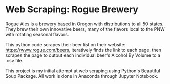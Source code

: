# Web Scraping: Rogue Brewery
Rogue Ales is a brewery based in Oregon with distributions to all 50 states. They brew their own innovative beers, many of the flavors local to the PNW with rotating seasonal flavors. 

This python code scrapes their beer list on their website: https://www.rogue.com/beers, iteratively finds the link to each page, then scrapes the page to output each individual beer's Alcohol By Volume to a .csv file. 

This project is my initial attempt at web scraping using Python's Beautiful Soup Package. All work is done in Anaconda through Jupyter Notebook.
